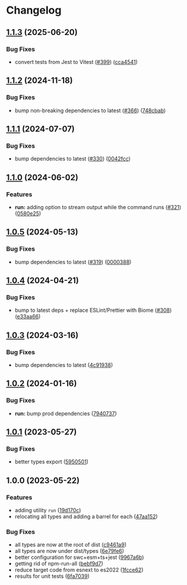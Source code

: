 # Changelog

## [1.1.3](https://github.com/versini-org/node-cli/compare/run-v1.1.2...run-v1.1.3) (2025-06-20)


### Bug Fixes

* convert tests from Jest to Vitest ([#399](https://github.com/versini-org/node-cli/issues/399)) ([cca4541](https://github.com/versini-org/node-cli/commit/cca45414f758508d21a179d41b9f04efe293d6d8))

## [1.1.2](https://github.com/versini-org/node-cli/compare/run-v1.1.1...run-v1.1.2) (2024-11-18)


### Bug Fixes

* bump non-breaking dependencies to latest ([#366](https://github.com/versini-org/node-cli/issues/366)) ([748cbab](https://github.com/versini-org/node-cli/commit/748cbab716d61c7a69746e99c99b754322c96b2c))

## [1.1.1](https://github.com/aversini/node-cli/compare/run-v1.1.0...run-v1.1.1) (2024-07-07)


### Bug Fixes

* bump dependencies to latest ([#330](https://github.com/aversini/node-cli/issues/330)) ([0042fcc](https://github.com/aversini/node-cli/commit/0042fcc5ae686390b4425ca2282ac03844efb7ec))

## [1.1.0](https://github.com/aversini/node-cli/compare/run-v1.0.5...run-v1.1.0) (2024-06-02)


### Features

* **run:** adding option to stream output while the command runs ([#321](https://github.com/aversini/node-cli/issues/321)) ([0580e25](https://github.com/aversini/node-cli/commit/0580e25d4c6f5caa3cab12173c547525b17a3fd6))

## [1.0.5](https://github.com/aversini/node-cli/compare/run-v1.0.4...run-v1.0.5) (2024-05-13)


### Bug Fixes

* bump dependencies to latest ([#319](https://github.com/aversini/node-cli/issues/319)) ([0000388](https://github.com/aversini/node-cli/commit/0000388cfa973a86239e5b2e7976d3381286dd59))

## [1.0.4](https://github.com/aversini/node-cli/compare/run-v1.0.3...run-v1.0.4) (2024-04-21)


### Bug Fixes

* bump to latest deps + replace ESLint/Prettier with Biome ([#308](https://github.com/aversini/node-cli/issues/308)) ([e33aa66](https://github.com/aversini/node-cli/commit/e33aa66c0a1b95cc7fb9e10cdac2a60eefd309de))

## [1.0.3](https://github.com/aversini/node-cli/compare/run-v1.0.2...run-v1.0.3) (2024-03-16)


### Bug Fixes

* bump dependencies to latest ([4c91938](https://github.com/aversini/node-cli/commit/4c9193837c89d3aa9b4f82afa22e3f0668fdea6e))

## [1.0.2](https://github.com/aversini/node-cli/compare/run-v1.0.1...run-v1.0.2) (2024-01-16)


### Bug Fixes

* **run:** bump prod dependencies ([7940737](https://github.com/aversini/node-cli/commit/79407376e8eb33b7d564c41c8ed0d651175dbc2c))

## [1.0.1](https://github.com/aversini/node-cli/compare/run-v1.0.0...run-v1.0.1) (2023-05-27)


### Bug Fixes

* better types export ([5950501](https://github.com/aversini/node-cli/commit/5950501610b7fca4c1ce74411f429b5fbd6a5cff))

## 1.0.0 (2023-05-22)


### Features

* adding utility `run` ([19d170c](https://github.com/aversini/node-cli/commit/19d170cd53567a2fe30372e66ecd4c73d0849fa2))
* relocating all types and adding a barrel for each ([47aa152](https://github.com/aversini/node-cli/commit/47aa152c8f50e98a4e3525150d75d1f8ed58fe73))


### Bug Fixes

* all types are now at the root of dist ([c9461a9](https://github.com/aversini/node-cli/commit/c9461a9d91db8e3f77eedd7b03469b5f09e75a2e))
* all types are now under dist/types ([6e79fe6](https://github.com/aversini/node-cli/commit/6e79fe6a4d5dc0ce1d0c89580fcabd2752e8cfb2))
* better configuration for swc+esm+ts+jest ([9967a6b](https://github.com/aversini/node-cli/commit/9967a6b81ee942c462cf1222e8ed346bf4481cbe))
* getting rid of npm-run-all ([bebf9d7](https://github.com/aversini/node-cli/commit/bebf9d76a936d517f1551e814ceea210183dcc77))
* reduce target code from esnext to es2022 ([1fcce62](https://github.com/aversini/node-cli/commit/1fcce6215b91366b6d7264cebf5f95fda6cf00d4))
* results for unit tests ([6fa7039](https://github.com/aversini/node-cli/commit/6fa7039f9f964fd3447d94e77344cc21b269c3f6))
